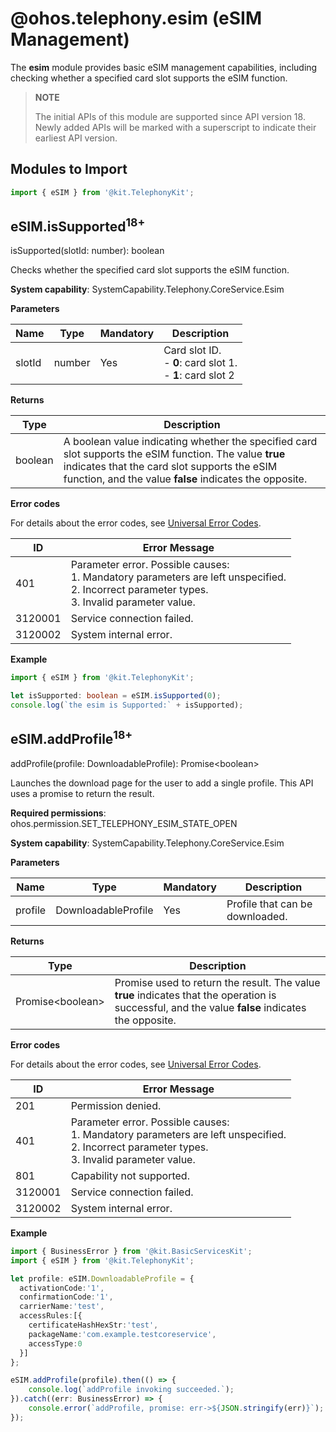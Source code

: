 # @ohos.telephony.esim (eSIM Management)

The **esim** module provides basic eSIM management capabilities, including checking whether a specified card slot supports the eSIM function.

> **NOTE**
>
> The initial APIs of this module are supported since API version 18. Newly added APIs will be marked with a superscript to indicate their earliest API version.
>

## Modules to Import

```ts
import { eSIM } from '@kit.TelephonyKit';
```

## eSIM.isSupported<sup>18+</sup>

isSupported\(slotId: number\): boolean

Checks whether the specified card slot supports the eSIM function.

**System capability**: SystemCapability.Telephony.CoreService.Esim

**Parameters**

| Name| Type  | Mandatory| Description                                  |
| ------ | ------ | ---- | -------------------------------------- |
| slotId | number | Yes  | Card slot ID. <br>- **0**: card slot 1.<br>- **1**: card slot 2|

**Returns**

| Type                 | Description                              |
| --------------------- | ---------------------------------- |
| boolean | A boolean value indicating whether the specified card slot supports the eSIM function. The value **true** indicates that the card slot supports the eSIM function, and the value **false** indicates the opposite.|

**Error codes**

For details about the error codes, see [Universal Error Codes](../errorcode-universal.md).

| ID             | Error Message                          |
| --------------------- | ---------------------------------- |
| 401 | Parameter error. Possible causes: <br>1. Mandatory parameters are left unspecified. <br>    2. Incorrect parameter types. <br>3. Invalid parameter value.|
|3120001| Service connection failed. |
|3120002| System internal error.     |

**Example**

```ts
import { eSIM } from '@kit.TelephonyKit';

let isSupported: boolean = eSIM.isSupported(0);
console.log(`the esim is Supported:` + isSupported);
```

## eSIM.addProfile<sup>18+</sup>

addProfile\(profile: DownloadableProfile\): Promise\<boolean\>

Launches the download page for the user to add a single profile. This API uses a promise to return the result.

**Required permissions**: ohos.permission.SET_TELEPHONY_ESIM_STATE_OPEN

**System capability**: SystemCapability.Telephony.CoreService.Esim

**Parameters**

| Name| Type  | Mandatory| Description                                  |
| ------ | ------ | ---- | -------------------------------------- |
| profile | DownloadableProfile | Yes  | Profile that can be downloaded.|

**Returns**

| Type                 | Description                              |
| --------------------- | ---------------------------------- |
| Promise\<boolean\> | Promise used to return the result. The value **true** indicates that the operation is successful, and the value **false** indicates the opposite.|

**Error codes**

For details about the error codes, see [Universal Error Codes](../errorcode-universal.md).

| ID             | Error Message                          |
| --------------------- | ---------------------------------- |
| 201 | Permission denied.           |
| 401 | Parameter error. Possible causes: <br>1. Mandatory parameters are left unspecified. <br>    2. Incorrect parameter types. <br>3. Invalid parameter value.|
| 801 | Capability not supported.    |
|3120001| Service connection failed. |
|3120002| System internal error.     |

**Example**

```ts
import { BusinessError } from '@kit.BasicServicesKit';
import { eSIM } from '@kit.TelephonyKit';

let profile: eSIM.DownloadableProfile = {
  activationCode:'1',
  confirmationCode:'1',
  carrierName:'test',
  accessRules:[{
    certificateHashHexStr:'test',
    packageName:'com.example.testcoreservice',
    accessType:0
  }]
};

eSIM.addProfile(profile).then(() => {
    console.log(`addProfile invoking succeeded.`);
}).catch((err: BusinessError) => {
    console.error(`addProfile, promise: err->${JSON.stringify(err)}`);
});
```
